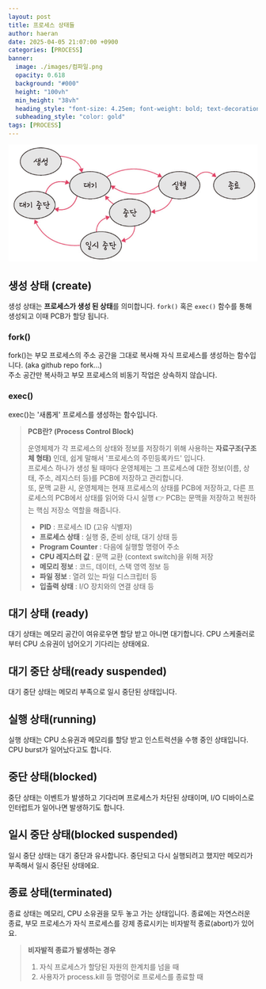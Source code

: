 ```yaml
---
layout: post
title: 프로세스 상태들
author: haeran 
date: 2025-04-05 21:07:00 +0900 
categories: [PROCESS]
banner:
  image: ./images/컴파일.png
  opacity: 0.618
  background: "#000"
  height: "100vh"
  min_height: "38vh"
  heading_style: "font-size: 4.25em; font-weight: bold; text-decoration: underline"
  subheading_style: "color: gold"
tags: [PROCESS]
---
```


![05_프로세스_상태](./images/05_프로세스_상태.png)

## 생성 상태 (create)

생성 상태는 **프로세스가 생성 된 상태**를 의미합니다. `fork()` 혹은 `exec()` 함수를 통해 생성되고 이때 PCB가 할당 됩니다.

### fork()

fork()는 부모 프로세스의 주소 공간을 그대로 복사해 자식 프로세스를 생성하는 함수입니다. (aka github repo fork...)  
주소 공간만 복사하고 부모 프로세스의 비동기 작업은 상속하지 않습니다.

### exec()

exec()는 '새롭게' 프로세스를 생성하는 함수입니다.

> **PCB란? (Process Control Block)**
>
> 운영체제가 각 프로세스의 상태와 정보를 저장하기 위해 사용하는 **자료구조(구조체 형태)** 인데, 쉽게 말해서 '프로세스의 주민등록카드' 입니다.  
> 프로세스 하나가 생성 될 때마다 운영체제는 그 프로세스에 대한 정보(이름, 상태, 주소, 레지스터 등)를 PCB에 저장하고 관리합니다.  
> 또, 문맥 교환 시, 운영체제는 현재 프로세스의 상태를 PCB에 저장하고, 다른 프로세스의 PCB에서 상태를 읽어와 다시 실행 👉 PCB는 문맥을 저장하고 복원하는 핵심 저장소 역할을 해줍니다.
>
> - **PID** : 프로세스 ID (고유 식별자)
> - **프로세스 상태** : 실행 중, 준비 상태, 대기 상태 등
> - **Program Counter** : 다음에 실행할 명령어 주소
> - **CPU 레지스터 값** : 문맥 교환 (context switch)을 위해 저장
> - **메모리 정보** : 코드, 데이터, 스택 영역 정보 등
> - **파일 정보** : 열려 있는 파일 디스크립터 등
> - **입출력 상태** : I/O 장치와의 연결 상태 등

## 대기 상태 (ready)

대기 상태는 메모리 공간이 여유로우면 할당 받고 아니면 대기합니다. CPU 스케줄러로부터 CPU 소유권이 넘어오기 기다리는 상태에요.

## 대기 중단 상태(ready suspended)

대기 중단 상태는 메모리 부족으로 일시 중단된 상태입니다.

## 실행 상태(running)

실행 상태는 CPU 소유권과 메모리를 할당 받고 인스트럭션을 수행 중인 상태입니다. CPU burst가 일어났다고도 합니다.

## 중단 상태(blocked)

중단 상태는 이벤트가 발생하고 기다리며 프로세스가 차단된 상태이며, I/O 디바이스로 인터럽트가 일어나면 발생하기도 합니다.

## 일시 중단 상태(blocked suspended)

일시 중단 상태는 대기 중단과 유사합니다. 중단되고 다시 실행되려고 했지만 메모리가 부족해서 일시 중단된 상태에요.

## 종료 상태(terminated)

종료 상태는 메모리, CPU 소유권을 모두 놓고 가는 상태입니다. 종료에는 자연스러운 종료, 부모 프로세스가 자식 프로세스를 강제 종료시키는 비자발적 종료(abort)가 있어요.

> **비자발적 종료가 발생하는 경우**
>
> 1. 자식 프로세스가 할당된 자원의 한계치를 넘을 때
> 2. 사용자가 process.kill 등 명령어로 프로세스를 종료할 때
